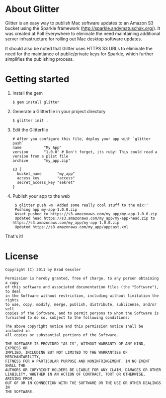 # About Glitter

Glitter is an easy way to publish Mac software updates to an Amazon S3 bucket using the Sparkle framework (http://sparkle.andymatuschak.org/). It was created at Poll Everywhere to eliminate the need maintaining additional server infrastructure for rolling out Mac desktop software updates. 

It should also be noted that Glitter uses HTTPS S3 URLs to eliminate the need for the maintiance of public/private keys for Sparkle, which further simplifies the publishing process.

# Getting started

1.  Install the gem

        $ gem install glitter

2.  Generate a Glitterfile in your project directory

        $ glitter init .

3.  Edit the Glitterfile

        # After you configure this file, deploy your app with `glitter push`
        name          "My App"
        version       "1.0.0" # Don't forget, its ruby! This could read a version from a plist file
        archive       "my_app.zip"
        
        s3 {
          bucket_name       "my_app"
          access_key        "access"
          secret_access_key "sekret"
        }

4. Publish your app to the web

        $ glitter push -m 'Added some really cool stuff to the mix!'
        Pushing app my-app-1.0.0.zip
        Asset pushed to https://s3.amazonaws.com/my_app/my-app-1.0.0.zip
        Updated head https://s3.amazonaws.com/my_app/my-app-head.zip to https://s3.amazonaws.com/my_app/my-app-1.0.0.zip
        Updated https://s3.amazonaws.com/my_app/appcast.xml

That's it!

# License

    Copyright (C) 2011 by Brad Gessler

    Permission is hereby granted, free of charge, to any person obtaining a copy
    of this software and associated documentation files (the "Software"), to deal
    in the Software without restriction, including without limitation the rights
    to use, copy, modify, merge, publish, distribute, sublicense, and/or sell
    copies of the Software, and to permit persons to whom the Software is
    furnished to do so, subject to the following conditions:

    The above copyright notice and this permission notice shall be included in
    all copies or substantial portions of the Software.

    THE SOFTWARE IS PROVIDED "AS IS", WITHOUT WARRANTY OF ANY KIND, EXPRESS OR
    IMPLIED, INCLUDING BUT NOT LIMITED TO THE WARRANTIES OF MERCHANTABILITY,
    FITNESS FOR A PARTICULAR PURPOSE AND NONINFRINGEMENT. IN NO EVENT SHALL THE
    AUTHORS OR COPYRIGHT HOLDERS BE LIABLE FOR ANY CLAIM, DAMAGES OR OTHER
    LIABILITY, WHETHER IN AN ACTION OF CONTRACT, TORT OR OTHERWISE, ARISING FROM,
    OUT OF OR IN CONNECTION WITH THE SOFTWARE OR THE USE OR OTHER DEALINGS IN
    THE SOFTWARE.